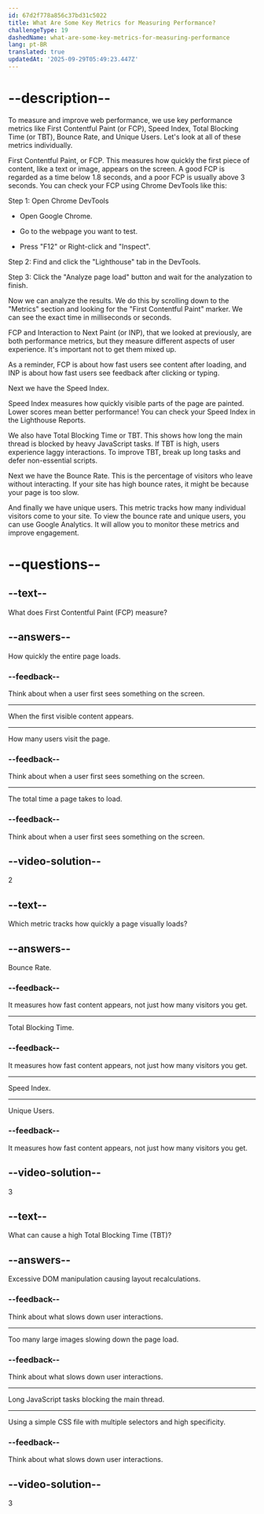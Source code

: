 ```yaml
---
id: 67d2f778a856c37bd31c5022
title: What Are Some Key Metrics for Measuring Performance?
challengeType: 19
dashedName: what-are-some-key-metrics-for-measuring-performance
lang: pt-BR
translated: true
updatedAt: '2025-09-29T05:49:23.447Z'
---
```


# --description--

To measure and improve web performance, we use key performance metrics like First Contentful Paint (or FCP), Speed Index, Total Blocking Time (or TBT), Bounce Rate, and Unique Users. Let's look at all of these metrics individually.

First Contentful Paint, or FCP. This measures how quickly the first piece of content, like a text or image, appears on the screen. A good FCP is regarded as a time below 1.8 seconds, and a poor FCP is usually above 3 seconds. You can check your FCP using Chrome DevTools like this:

Step 1: Open Chrome DevTools

- Open Google Chrome.

- Go to the webpage you want to test.

- Press "F12" or Right-click and "Inspect".

Step 2: Find and click the "Lighthouse" tab in the DevTools.

Step 3: Click the "Analyze page load" button and wait for the analyzation to finish.

Now we can analyze the results. We do this by scrolling down to the "Metrics" section and looking for the "First Contentful Paint" marker. We can see the exact time in milliseconds or seconds.

FCP and Interaction to Next Paint (or INP), that we looked at previously, are both performance metrics, but they measure different aspects of user experience. It's important not to get them mixed up.

As a reminder, FCP is about how fast users see content after loading, and INP is about how fast users see feedback after clicking or typing.

Next we have the Speed Index.

Speed Index measures how quickly visible parts of the page are painted. Lower scores mean better performance! You can check your Speed Index in the Lighthouse Reports.

We also have Total Blocking Time or TBT. This shows how long the main thread is blocked by heavy JavaScript tasks. If TBT is high, users experience laggy interactions. To improve TBT, break up long tasks and defer non-essential scripts.

Next we have the Bounce Rate. This is the percentage of visitors who leave without interacting. If your site has high bounce rates, it might be because your page is too slow.

And finally we have unique users. This metric tracks how many individual visitors come to your site. To view the bounce rate and unique users, you can use Google Analytics. It will allow you to monitor these metrics and improve engagement.

# --questions--

## --text--

What does First Contentful Paint (FCP) measure?

## --answers--

How quickly the entire page loads.

### --feedback--

Think about when a user first sees something on the screen.

---

When the first visible content appears.

---

How many users visit the page.

### --feedback--

Think about when a user first sees something on the screen.

---

The total time a page takes to load.

### --feedback--

Think about when a user first sees something on the screen.

## --video-solution--

2

## --text--

Which metric tracks how quickly a page visually loads?

## --answers--

Bounce Rate.

### --feedback--

It measures how fast content appears, not just how many visitors you get.

---

Total Blocking Time.

### --feedback--

It measures how fast content appears, not just how many visitors you get.

---

Speed Index.

---

Unique Users.

### --feedback--

It measures how fast content appears, not just how many visitors you get.

## --video-solution--

3

## --text--

What can cause a high Total Blocking Time (TBT)?

## --answers--

Excessive DOM manipulation causing layout recalculations.

### --feedback--

Think about what slows down user interactions.

---

Too many large images slowing down the page load.

### --feedback--

Think about what slows down user interactions.

---

Long JavaScript tasks blocking the main thread.

---

Using a simple CSS file with multiple selectors and high specificity.

### --feedback--

Think about what slows down user interactions.

## --video-solution--

3
